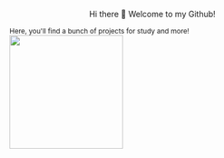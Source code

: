 <p align="center">
  Hi there 👋 Welcome to my Github!
</p>


  <span style="vertical-align: top; font-size: 12px; margin-right: 20px;">Here, you'll find a bunch of projects for study and more!</span>
  <img src="https://i.pinimg.com/736x/45/29/0d/45290ddb061a266e0767bc290218b62d.jpg" width="200">
</p>



